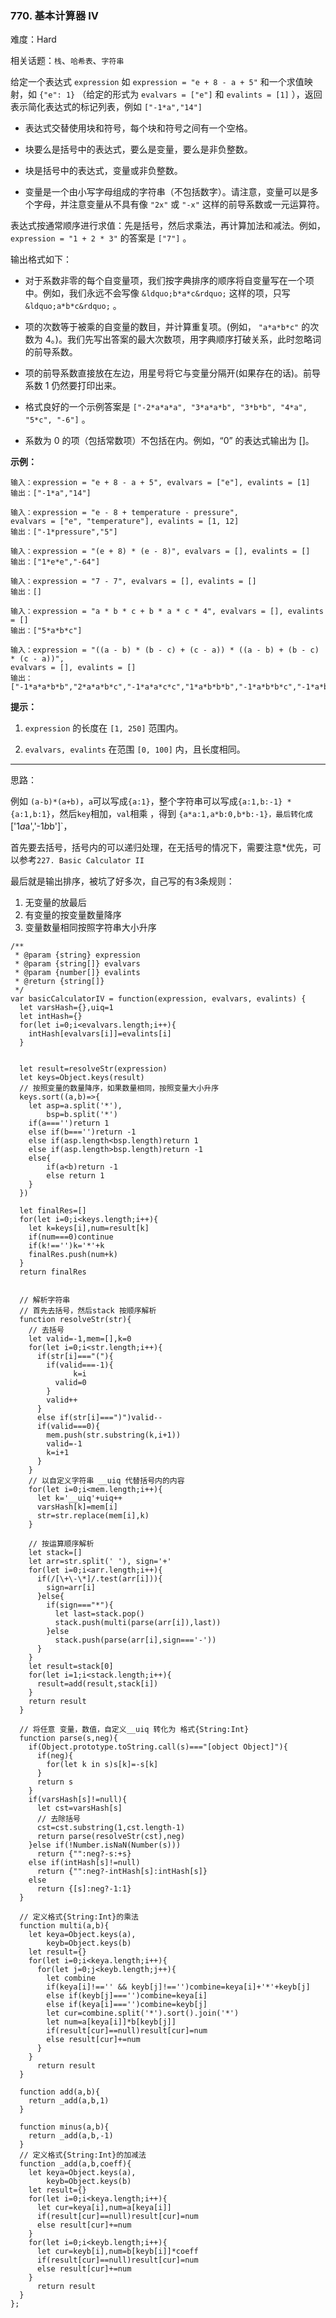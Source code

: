 ### 770. 基本计算器 IV

难度：Hard

相关话题：`栈`、`哈希表`、`字符串`

给定一个表达式 `expression` 如 `expression = "e + 8 - a + 5"` 和一个求值映射，如 `{"e": 1}` （给定的形式为 `evalvars = ["e"]`  和 `evalints = [1]` ），返回表示简化表达式的标记列表，例如  `["-1*a","14"]` 




* 表达式交替使用块和符号，每个块和符号之间有一个空格。

* 块要么是括号中的表达式，要么是变量，要么是非负整数。

* 块是括号中的表达式，变量或非负整数。

* 变量是一个由小写字母组成的字符串（不包括数字）。请注意，变量可以是多个字母，并注意变量从不具有像 `"2x"` 或 `"-x"` 这样的前导系数或一元运算符。





表达式按通常顺序进行求值：先是括号，然后求乘法，再计算加法和减法。例如， `expression = "1 + 2 * 3"` 的答案是  `["7"]` 。



输出格式如下：




* 对于系数非零的每个自变量项，我们按字典排序的顺序将自变量写在一个项中。例如，我们永远不会写像  `&ldquo;b*a*c&rdquo;`  这样的项，只写  `&ldquo;a*b*c&rdquo;` 。

* 项的次数等于被乘的自变量的数目，并计算重复项。(例如， `"a*a*b*c"`  的次数为 4。)。我们先写出答案的最大次数项，用字典顺序打破关系，此时忽略词的前导系数。

* 项的前导系数直接放在左边，用星号将它与变量分隔开(如果存在的话)。前导系数 1 仍然要打印出来。

* 格式良好的一个示例答案是 `["-2*a*a*a", "3*a*a*b", "3*b*b", "4*a", "5*c", "-6"]` 。

* 系数为 0 的项（包括常数项）不包括在内。例如，&ldquo;0&rdquo; 的表达式输出为 []。









**示例：** 



```
输入：expression = "e + 8 - a + 5", evalvars = ["e"], evalints = [1]
输出：["-1*a","14"]

输入：expression = "e - 8 + temperature - pressure",
evalvars = ["e", "temperature"], evalints = [1, 12]
输出：["-1*pressure","5"]

输入：expression = "(e + 8) * (e - 8)", evalvars = [], evalints = []
输出：["1*e*e","-64"]

输入：expression = "7 - 7", evalvars = [], evalints = []
输出：[]

输入：expression = "a * b * c + b * a * c * 4", evalvars = [], evalints = []
输出：["5*a*b*c"]

输入：expression = "((a - b) * (b - c) + (c - a)) * ((a - b) + (b - c) * (c - a))",
evalvars = [], evalints = []
输出：["-1*a*a*b*b","2*a*a*b*c","-1*a*a*c*c","1*a*b*b*b","-1*a*b*b*c","-1*a*b*c*c","1*a*c*c*c","-1*b*b*b*c","2*b*b*c*c","-1*b*c*c*c","2*a*a*b","-2*a*a*c","-2*a*b*b","2*a*c*c","1*b*b*b","-1*b*b*c","1*b*c*c","-1*c*c*c","-1*a*a","1*a*b","1*a*c","-1*b*c"]
```






**提示：** 




1.  `expression`  的长度在 `[1, 250]` 范围内。

2.  `evalvars, evalints`  在范围 `[0, 100]` 内，且长度相同。






-----

思路：

例如 `(a-b)*(a+b)`，`a`可以写成`{a:1}`，整个字符串可以写成`{a:1,b:-1} * {a:1,b:1}`，然后`key`相加，`val`相乘 ，得到 `{a*a:1,a*b:0,b*b:-1}，最后转化成 `['1*a*a','-1*b*b']`，

首先要去括号，括号内的可以递归处理，在无括号的情况下，需要注意*优先，可以参考`227. Basic Calculator II`

最后就是输出排序，被坑了好多次，自己写的有3条规则：

1. 无变量的放最后
2. 有变量的按变量数量降序
3. 变量数量相同按照字符串大小升序

```
/**
 * @param {string} expression
 * @param {string[]} evalvars
 * @param {number[]} evalints
 * @return {string[]}
 */
var basicCalculatorIV = function(expression, evalvars, evalints) { 
  let varsHash={},uiq=1
  let intHash={}
  for(let i=0;i<evalvars.length;i++){
    intHash[evalvars[i]]=evalints[i]
  }

  
  let result=resolveStr(expression)
  let keys=Object.keys(result)
  // 按照变量的数量降序，如果数量相同，按照变量大小升序
  keys.sort((a,b)=>{
    let asp=a.split('*'),
        bsp=b.split('*')
    if(a==='')return 1
    else if(b==='')return -1
    else if(asp.length<bsp.length)return 1
    else if(asp.length>bsp.length)return -1
    else{
        if(a<b)return -1
        else return 1        
    }
  })

  let finalRes=[]
  for(let i=0;i<keys.length;i++){
    let k=keys[i],num=result[k]
    if(num===0)continue
    if(k!=='')k='*'+k
    finalRes.push(num+k)
  }
  return finalRes

  
  // 解析字符串
  // 首先去括号，然后stack 按顺序解析
  function resolveStr(str){
    // 去括号
    let valid=-1,mem=[],k=0
    for(let i=0;i<str.length;i++){
      if(str[i]==="("){
        if(valid===-1){
		      k=i
          valid=0
        }
        valid++
      }
      else if(str[i]===")")valid--
      if(valid===0){
        mem.push(str.substring(k,i+1))
        valid=-1
        k=i+1
      }
    }
    // 以自定义字符串 __uiq 代替括号内的内容
    for(let i=0;i<mem.length;i++){
      let k='__uiq'+uiq++
      varsHash[k]=mem[i]
      str=str.replace(mem[i],k)
    }    
    
    // 按运算顺序解析
    let stack=[]
    let arr=str.split(' '), sign='+'
    for(let i=0;i<arr.length;i++){
      if(/[\+\-\*]/.test(arr[i])){
        sign=arr[i]
      }else{
        if(sign==="*"){
          let last=stack.pop()
          stack.push(multi(parse(arr[i]),last))
        }else 
          stack.push(parse(arr[i],sign==='-'))
      }
    }
    let result=stack[0]
    for(let i=1;i<stack.length;i++){
      result=add(result,stack[i])
    }
    return result
  }

  // 将任意 变量，数值，自定义__uiq 转化为 格式{String:Int}
  function parse(s,neg){
    if(Object.prototype.toString.call(s)==="[object Object]"){
      if(neg){
        for(let k in s)s[k]=-s[k]
      }
      return s
    }
    if(varsHash[s]!=null){
      let cst=varsHash[s]
      // 去除括号
      cst=cst.substring(1,cst.length-1)
      return parse(resolveStr(cst),neg)
    }else if(!Number.isNaN(Number(s)))
      return {"":neg?-s:+s}
    else if(intHash[s]!=null)
      return {"":neg?-intHash[s]:intHash[s]}
    else 
      return {[s]:neg?-1:1}
  }
  
  // 定义格式{String:Int}的乘法
  function multi(a,b){
    let keya=Object.keys(a),
        keyb=Object.keys(b)
    let result={}
    for(let i=0;i<keya.length;i++){
      for(let j=0;j<keyb.length;j++){
        let combine
        if(keya[i]!=='' && keyb[j]!=='')combine=keya[i]+'*'+keyb[j]
        else if(keyb[j]==='')combine=keya[i]
        else if(keya[i]==='')combine=keyb[j]
        let cur=combine.split('*').sort().join('*')
        let num=a[keya[i]]*b[keyb[j]]
        if(result[cur]==null)result[cur]=num
        else result[cur]+=num
      }
    }
	  return result
  }
  
  function add(a,b){
    return _add(a,b,1)    
  }
  
  function minus(a,b){
    return _add(a,b,-1)      
  }
  // 定义格式{String:Int}的加减法
  function _add(a,b,coeff){
    let keya=Object.keys(a),
        keyb=Object.keys(b)
    let result={}
    for(let i=0;i<keya.length;i++){
      let cur=keya[i],num=a[keya[i]]
      if(result[cur]==null)result[cur]=num
      else result[cur]+=num
    }
    for(let i=0;i<keyb.length;i++){
      let cur=keyb[i],num=b[keyb[i]]*coeff
      if(result[cur]==null)result[cur]=num
      else result[cur]+=num
    }
	  return result        
  }
};
```


